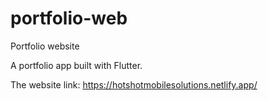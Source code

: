 # portfolio-web
Portfolio website

A portfolio app built with Flutter.

The website link: https://hotshotmobilesolutions.netlify.app/
